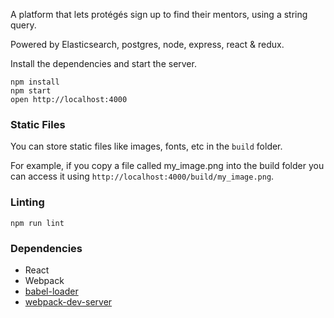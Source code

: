 A platform that lets protégés sign up to find their mentors, using a string query.

Powered by Elasticsearch, postgres, node, express, react & redux.

Install the dependencies and start the server.

```
npm install
npm start
open http://localhost:4000
```

### Static Files

You can store static files like images, fonts, etc in the `build` folder.

For example, if you copy a file called my_image.png into the build folder you can access it using `http://localhost:4000/build/my_image.png`.

### Linting

```
npm run lint
```

### Dependencies

* React
* Webpack
* [babel-loader](https://github.com/babel/babel-loader)
* [webpack-dev-server](https://github.com/webpack/webpack-dev-server)
